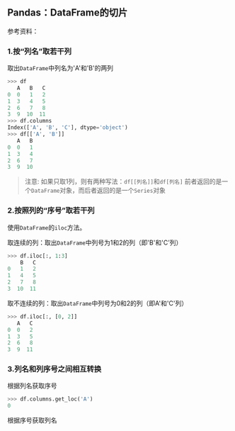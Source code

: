 ## Pandas：DataFrame的切片

参考资料：


### 1.按“列名”取若干列

取出`DataFrame`中列名为'A'和'B'的两列

```python
>>> df
   A   B   C
0  0   1   2
1  3   4   5
2  6   7   8
3  9  10  11
>>> df.columns
Index(['A', 'B', 'C'], dtype='object')
>>> df[['A', 'B']]
   A   B
0  0   1
1  3   4
2  6   7
3  9  10
```

> 注意:
> 如果只取1列，则有两种写法：`df[[列名]]`和`df[列名]`
> 前者返回的是一个`DataFrame`对象，而后者返回的是一个`Series`对象

### 2.按照列的“序号”取若干列

使用`DataFrame`的`iloc`方法。

取连续的列：取出`DataFrame`中列号为1和2的列（即'B'和'C'列）

```python
>>> df.iloc[:, 1:3]
    B   C
0   1   2
1   4   5
2   7   8
3  10  11
```

取不连续的列：取出`DataFrame`中列号为0和2的列（即A'和'C'列）

```python
>>> df.iloc[:, [0, 2]]
   A   C
0  0   2
1  3   5
2  6   8
3  9  11
```

### 3.列名和列序号之间相互转换

根据列名获取序号

```python
>>> df.columns.get_loc('A')
0
```

根据序号获取列名

```python

```
